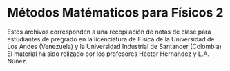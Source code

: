 # Métodos Matématicos para Físicos 2

Estos archivos corresponden a una recopilación de notas de clase para estudiantes de pregrado en la licenciatura de Física de la Universidad de Los Andes (Venezuela) y la Universidad Industrial de Santander (Colombia)
El material ha sido relizado por los profesores Héctor Hernandez y L.A. Núñez. 

